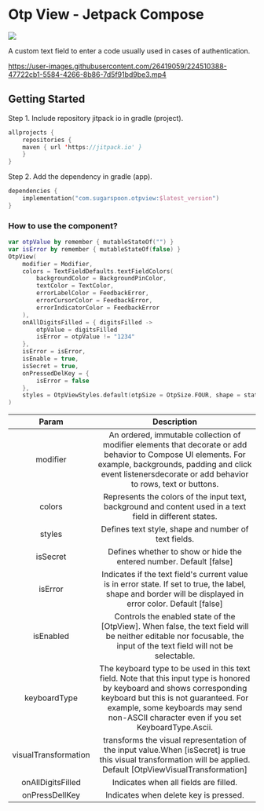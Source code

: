 # Otp View - Jetpack Compose 
[![](https://jitpack.io/v/evd-evanss/otp-view.svg)](https://jitpack.io/#evd-evanss/otp-view)

A custom text field to enter a code usually used in cases of authentication.

https://user-images.githubusercontent.com/26419059/224510388-47722cb1-5584-4266-8b86-7d5f91bd9be3.mp4

## Getting Started

Step 1. Include repository jitpack io in gradle (project).

``` kotlin
allprojects {
    repositories {
 	maven { url 'https://jitpack.io' }
    }
}
```

Step 2. Add the dependency in gradle (app).

``` kotlin
dependencies {
    implementation("com.sugarspoon.otpview:$latest_version")
}
```

### How to use the component?

```Kotlin
var otpValue by remember { mutableStateOf("") }
var isError by remember { mutableStateOf(false) }
OtpView(
    modifier = Modifier,
    colors = TextFieldDefaults.textFieldColors(
        backgroundColor = BackgroundPinColor,
        textColor = TextColor,
        errorLabelColor = FeedbackError,
        errorCursorColor = FeedbackError,
        errorIndicatorColor = FeedbackError
    ),
    onAllDigitsFilled = { digitsFilled ->
        otpValue = digitsFilled
        isError = otpValue != "1234"
    },
    isError = isError,
    isEnable = true,
    isSecret = true,
    onPressedDelKey = {
        isError = false
    },
    styles = OtpViewStyles.default(otpSize = OtpSize.FOUR, shape = state.shape)
)
```

| Param                |                                                                                                                          Description                                                                                                                           |
|:--------------------:|:-----------------------------------------------------------------------------------------------------------------------------------------------------------------------------------------------------------------------------------------------------------:|
| modifier             |                  An ordered, immutable collection of modifier elements that decorate or add behavior to Compose UI elements. For example, backgrounds, padding and click event listenersdecorate or add behavior to rows, text or buttons.                  |
| colors               |                                                                          Represents the colors of the input text, background and content used in a text field in different states.                                                                          |
| styles               |                                                                                                    Defines text style, shape and number of text fields.                                                                                                     |
| isSecret             |                                                                                             Defines whether to show or hide the entered number. Default [false]                                                                                             |
| isError              |                                                Indicates if the text field's current value is in error state. If set to true, the label, shape and border will be displayed in error color. Default [false]                                                 |
| isEnabled            |                                             Controls the enabled state of the [OtpView]. When false, the text field will be neither editable nor focusable, the input of the text field will not be selectable.                                             |
| keyboardType         | The keyboard type to be used in this text field. Note that this input type is honored by keyboard and shows corresponding keyboard but this is not guaranteed. For example, some keyboards may send non-ASCII character even if you set KeyboardType.Ascii. |
| visualTransformation |                                              transforms the visual representation of the input value.When [isSecret] is true this visual transformation will be applied. Default [OtpViewVisualTransformation]                                              |
| onAllDigitsFilled    |                                                                                                            Indicates when all fields are filled.                                                                                                            |
| onPressDellKey       |                                                                                                            Indicates when delete key is pressed.                                                                                                            |
